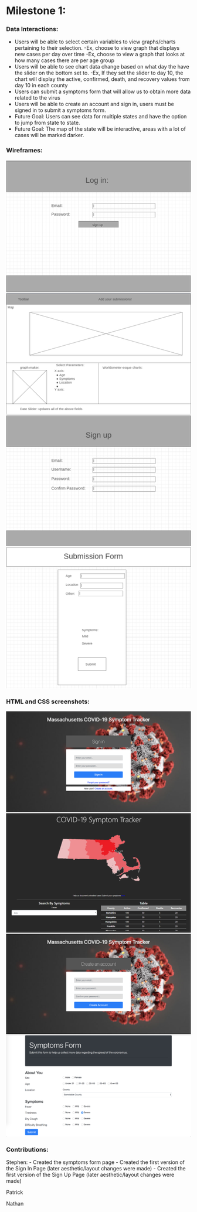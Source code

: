 # Milestone 1:

### Data Interactions:
- Users will be able to select certain variables to view graphs/charts pertaining to their selection.
    -Ex, choose to view graph that displays new cases per day over time
    -Ex, choose to view a graph that looks at how many cases there are per age group
- Users will be able to see chart data change based on what day the have the slider on the bottom set to.
    -Ex, If they set the slider to day 10, the chart will display the active, confirmed, death, and recovery values 
    from day 10 in each county
- Users can submit a symptoms form that will allow us to obtain more data related to the virus
- Users will be able to create an account and sign in, users must be signed in to submit a symptoms form.
- Future Goal: Users can see data for multiple states and have the option to jump from state to state.
- Future Goal: The map of the state will be interactive, areas with a lot of cases will be marked darker.
### Wireframes:
![login wireframe](./images/login-wireframe.PNG)
![home page wireframe](./images/home-wireframe.PNG)
![sign up wireframe](./images/signup-wireframe.PNG)
![symptoms form wireframe](./images/form-wireframe.PNG)
### HTML and CSS screenshots:
![login html](./images/login-html.png)
![home page1 html](./images/home1-html.png)
![sign up html](./images/signup-html.png)
![symptoms form html](./images/form-html.png)
### Contributions:
Stephen:
    - Created the symptoms form page
    - Created the first version of the Sign In Page (later aesthetic/layout changes were made)
    - Created the first version of the Sign Up Page (later aesthetic/layout changes were made)

Patrick

Nathan